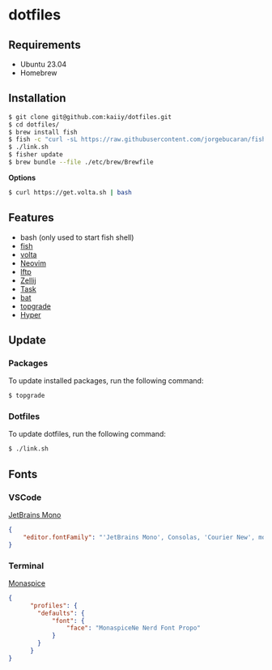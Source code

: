 # dotfiles 

## Requirements

- Ubuntu 23.04
- Homebrew

## Installation

```sh
$ git clone git@github.com:kaiiy/dotfiles.git
$ cd dotfiles/
$ brew install fish
$ fish -c "curl -sL https://raw.githubusercontent.com/jorgebucaran/fisher/main/functions/fisher.fish | source && fisher install jorgebucaran/fisher"
$ ./link.sh
$ fisher update
$ brew bundle --file ./etc/brew/Brewfile
```

**Options**


```sh
$ curl https://get.volta.sh | bash
```

## Features

- bash (only used to start fish shell)
- [fish](https://github.com/fish-shell/fish-shell)
- [volta](https://github.com/volta-cli/volta)
- [Neovim](https://github.com/neovim/neovim) 
- [lftp](https://packages.ubuntu.com/jammy/lftp)
- [Zellij](https://github.com/zellij-org/zellij)
- [Task](https://taskfile.dev)
- [bat](https://github.com/sharkdp/bat)
- [topgrade](https://github.com/topgrade-rs/topgrade)
- [Hyper](https://github.com/vercel/hyper)

## Update

### Packages

To update installed packages, run the following command:

```sh
$ topgrade
```

### Dotfiles

To update dotfiles, run the following command:

```sh
$ ./link.sh
```

## Fonts

### VSCode 

[JetBrains Mono](https://www.jetbrains.com/lp/mono/)

```json
{
    "editor.fontFamily": "'JetBrains Mono', Consolas, 'Courier New', monospace"
}
```

### Terminal

[Monaspice](https://www.nerdfonts.com/font-downloads#:~:text=to%20improve%20legibility-,Download,-Preview%20on%20ProgrammingFonts)

```json
{
      "profiles": {
        "defaults": {
            "font": {
                "face": "MonaspiceNe Nerd Font Propo" 
            }
        }
      }
}
```
